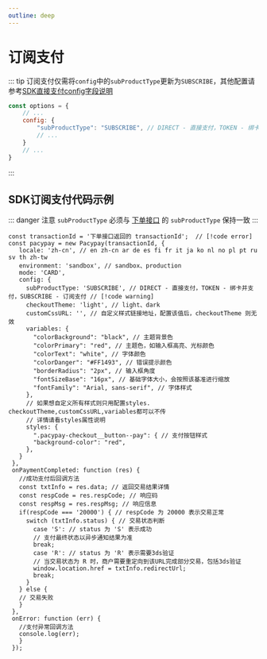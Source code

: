 ```yaml
---
outline: deep
---
```


<script lang="ts" setup>

import "./util/constants";

</script>

# 订阅支付

::: tip 订阅支付仅需将`config`中的`subProductType`更新为`SUBSCRIBE`，其他配置请参考[SDK直接支付config字段说明](./sdk-pay#config)
```js
const options = {
    // ...
    config: {
        "subProductType": "SUBSCRIBE", // DIRECT - 直接支付，TOKEN - 绑卡并支付，SUBSCRIBE - 订阅支付 // [!code warning]
        // ...
    }
    // ...
}
```
:::

## SDK订阅支付代码示例

::: danger 注意
`subProductType` 必须与 [下单接口](sdk-subscription#请求及响应示例) 的 `subProductType` 保持一致
:::

```js-vue
const transactionId = '下单接口返回的 transactionId';  // [!code error]
const pacypay = new Pacypay(transactionId, {
   locale: 'zh-cn', // en zh-cn ar de es fi fr it ja ko nl no pl pt ru sv th zh-tw
   environment: 'sandbox', // sandbox、production
   mode: 'CARD',
   config: {
     subProductType: 'SUBSCRIBE', // DIRECT - 直接支付，TOKEN - 绑卡并支付，SUBSCRIBE - 订阅支付 // [!code warning]
     checkoutTheme: 'light', // light、dark
     customCssURL: '', // 自定义样式链接地址，配置该值后，checkoutTheme 则无效
     variables: {
       "colorBackground": "black", // 主题背景色
       "colorPrimary": "red", // 主题色，如输入框高亮、光标颜色
       "colorText": "white", // 字体颜色
       "colorDanger": "#FF1493", // 错误提示颜色
       "borderRadius": "2px", // 输入框角度
       "fontSizeBase": "16px", // 基础字体大小，会按照该基准进行缩放
       "fontFamily": "Arial, sans-serif", // 字体样式
     },
     // 如果想自定义所有样式则只用配置styles. checkoutTheme,customCssURL,variables都可以不传
     // 详情请看styles属性说明
     styles: {
       ".pacypay-checkout__button--pay": { // 支付按钮样式
       "background-color": "red",
     },
   }
 },
 onPaymentCompleted: function (res) {
   //成功支付后回调方法
   const txtInfo = res.data; // 返回交易结果详情
   const respCode = res.respCode; // 响应码
   const respMsg = res.respMsg; // 响应信息
   if(respCode === '20000') { // respCode 为 20000 表示交易正常
     switch (txtInfo.status) { // 交易状态判断
       case 'S': // status 为 'S' 表示成功
       // 支付最终状态以异步通知结果为准
       break;
       case 'R': // status 为 'R' 表示需要3ds验证
       // 当交易状态为 R 时，商户需要重定向到该URL完成部分交易，包括3ds验证
       window.location.href = txtInfo.redirectUrl;
       break;
     }
   } else {
   // 交易失败
   }
 },
 onError: function (err) {
   //支付异常回调方法
   console.log(err);
   }
 });
 
```

<style lang="css">



</style>